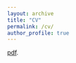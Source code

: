```yaml
---
layout: archive
title: "CV"
permalink: /cv/
author_profile: true
---
```

[pdf](/Lacasa_longCV_aug2024.pdf).
